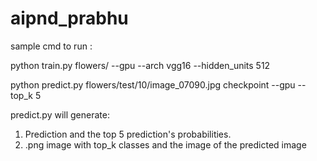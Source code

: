 # aipnd_prabhu
sample cmd to run :


python train.py flowers/ --gpu --arch vgg16 --hidden_units 512


python predict.py flowers/test/10/image_07090.jpg checkpoint --gpu --top_k 5

predict.py will generate:
1. Prediction and the top 5 prediction's probabilities. 
2. .png image with top_k classes and the image of the predicted image
